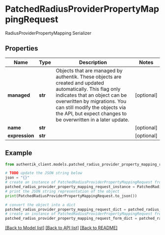 # PatchedRadiusProviderPropertyMappingRequest

RadiusProviderPropertyMapping Serializer

## Properties

Name | Type | Description | Notes
------------ | ------------- | ------------- | -------------
**managed** | **str** | Objects that are managed by authentik. These objects are created and updated automatically. This flag only indicates that an object can be overwritten by migrations. You can still modify the objects via the API, but expect changes to be overwritten in a later update. | [optional] 
**name** | **str** |  | [optional] 
**expression** | **str** |  | [optional] 

## Example

```python
from authentik_client.models.patched_radius_provider_property_mapping_request import PatchedRadiusProviderPropertyMappingRequest

# TODO update the JSON string below
json = "{}"
# create an instance of PatchedRadiusProviderPropertyMappingRequest from a JSON string
patched_radius_provider_property_mapping_request_instance = PatchedRadiusProviderPropertyMappingRequest.from_json(json)
# print the JSON string representation of the object
print(PatchedRadiusProviderPropertyMappingRequest.to_json())

# convert the object into a dict
patched_radius_provider_property_mapping_request_dict = patched_radius_provider_property_mapping_request_instance.to_dict()
# create an instance of PatchedRadiusProviderPropertyMappingRequest from a dict
patched_radius_provider_property_mapping_request_form_dict = patched_radius_provider_property_mapping_request.from_dict(patched_radius_provider_property_mapping_request_dict)
```
[[Back to Model list]](../README.md#documentation-for-models) [[Back to API list]](../README.md#documentation-for-api-endpoints) [[Back to README]](../README.md)


